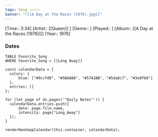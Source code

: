 ```yaml
---
tags: Song ⭐⭐⭐⭐ 
banner: "![[A Day at the Races (1976).jpg]]"
---
```

[Time:: 3:34]
[Artist:: [[Queen]] ]
[Genre:: ]
[Played:: ]
[Album:: [[A Day at the Races (1976)]]]
[Year:: 1976]
### Dates
````dataview
TABLE Favorite_Song
WHERE Favorite_Song = [[Long Away]]
````
  ```dataviewjs
const calendarData = { 
	colors: { 
		blue: ["#9ccfd8", "#5BAAB8", "#57A1BB", "#5da8c7", "#3e8fb0"] 
	}, 
	entries: [] 
}; 

for (let page of dv.pages('"Daily Notes"')) { 
	calendarData.entries.push({ 
		date: page.file.name, 
		intensity: page["Long_Away"]
	}); 
} 

renderHeatmapCalendar(this.container, calendarData);
```
